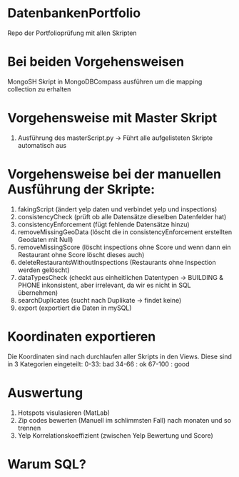 # DatenbankenPortfolio
Repo der Portfolioprüfung mit allen Skripten

# Bei beiden Vorgehensweisen
MongoSH Skript in MongoDBCompass ausführen um die mapping collection zu erhalten

# Vorgehensweise mit Master Skript
1. Ausführung des masterScript.py -> Führt alle aufgelisteten Skripte automatisch aus

# Vorgehensweise bei der manuellen Ausführung der Skripte:
1.	fakingScript (ändert yelp daten und verbindet yelp und inspections)
2.	consistencyCheck (prüft ob alle Datensätze dieselben Datenfelder hat)
3.	consistencyEnforcement (fügt fehlende Datensätze hinzu)
4.	removeMissingGeoData (löscht die in consistencyEnforcement erstellten Geodaten mit Null)
5.	removeMissingScore (löscht inspections ohne Score und wenn dann ein Restaurant ohne Score löscht dieses auch)
6.	deleteRestaurantsWithoutInspections (Restaurants ohne Inspection werden gelöscht)
7.	dataTypesCheck (checkt aus einheitlichen Datentypen -> BUILDING & PHONE inkonsistent, aber irrelevant, da wir es nicht in SQL übernehmen)
8.	searchDuplicates (sucht nach Duplikate -> findet keine)
9.  export (exportiert die Daten in mySQL)

# Koordinaten exportieren
Die Koordinaten sind nach durchlaufen aller Skripts in den Views. 
Diese sind in 3 Kategorien eingeteilt:
0-33: bad
34-66 : ok
67-100 : good

# Auswertung
1. Hotspots visulasieren (MatLab)
2. Zip codes bewerten (Manuell im schlimmsten Fall) nach monaten und so trennen
3. Yelp Korrelationskoeffizient (zwischen Yelp Bewertung und Score)

# Warum SQL?